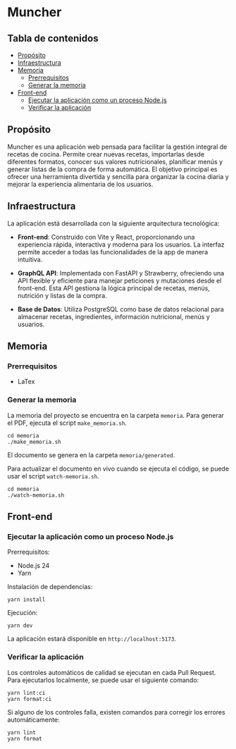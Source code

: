 # Muncher

## Tabla de contenidos

- [Propósito](#propósito)
- [Infraestructura](#infraestructura)
- [Memoria](#memoria)
  - [Prerrequisitos](#prerrequisitos)
  - [Generar la memoria](#generar-la-memoria)
- [Front-end](#front-end)
  - [Ejecutar la aplicación como un proceso Node.js](#ejecutar-la-aplicación-como-un-proceso-nodejs)
  - [Verificar la aplicación](#verificar-la-aplicación)

## Propósito

Muncher es una aplicación web pensada para facilitar la gestión integral de recetas de cocina. Permite crear nuevas recetas, importarlas desde diferentes formatos, conocer sus valores nutricionales, planificar menús y generar listas de la compra de forma automática. El objetivo principal es ofrecer una herramienta divertida y sencilla para organizar la cocina diaria y mejorar la experiencia alimentaria de los usuarios.

## Infraestructura

La aplicación está desarrollada con la siguiente arquitectura tecnológica:

- **Front-end**: Construido con Vite y React, proporcionando una experiencia rápida, interactiva y moderna para los usuarios. La interfaz permite acceder a todas las funcionalidades de la app de manera intuitiva.

- **GraphQL API**: Implementada con FastAPI y Strawberry, ofreciendo una API flexible y eficiente para manejar peticiones y mutaciones desde el front-end. Esta API gestiona la lógica principal de recetas, menús, nutrición y listas de la compra.

- **Base de Datos**: Utiliza PostgreSQL como base de datos relacional para almacenar recetas, ingredientes, información nutricional, menús y usuarios.

## Memoria

### Prerrequisitos

- LaTex

### Generar la memoria

La memoria del proyecto se encuentra en la carpeta `memoria`. Para generar el PDF, ejecuta el script `make_memoria.sh`.

```
cd memoria
./make_memoria.sh
```

El documento se genera en la carpeta `memoria/generated`.

Para actualizar el documento en vivo cuando se ejecuta el código, se puede usar el script `watch-memoria.sh`.

```
cd memoria
./watch-memoria.sh
```

## Front-end

### Ejecutar la aplicación como un proceso Node.js

Prerrequisitos:

- Node.js 24
- Yarn

Instalación de dependencias:

```
yarn install
```

Ejecución:

```
yarn dev
```

La aplicación estará disponible en `http://localhost:5173`.

### Verificar la aplicación

Los controles automáticos de calidad se ejecutan en cada Pull Request. Para ejecutarlos localmente, se puede usar el siguiente comando:

```
yarn lint:ci
yarn format:ci
```

Si alguno de los controles falla, existen comandos para corregir los errores automáticamente:

```
yarn lint
yarn format
```
